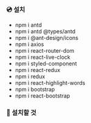 ### 💿 설치

- npm i antd
- npm i antd @types/antd
- npm i @ant-design/icons
- npm i axios
- npm i react-router-dom
- npm i react-live-clock
- npm i styled-component
- npm i react-redux
- npm i redux
- npm i react-highlight-words
- npm i bootstrap
- npm i react-bootstrap

### 📀 설치할 것